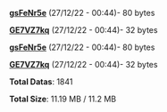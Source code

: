 [**gsFeNr5e**](/data/gsFeNr5e.txt) (27/12/22 - 00:44)- 80 bytes

[**GE7VZ7kq**](/data/GE7VZ7kq.txt) (27/12/22 - 00:44)- 32 bytes

[**gsFeNr5e**](/data/gsFeNr5e.txt) (27/12/22 - 00:44)- 80 bytes

[**GE7VZ7kq**](/data/GE7VZ7kq.txt) (27/12/22 - 00:44)- 32 bytes

**Total Datas**: 1841

**Total Size**: 11.19 MB / 11.2 MB